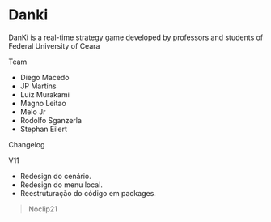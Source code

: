 Danki
=====

DanKi is a real-time strategy game developed by professors and students of Federal University of Ceara


Team

- Diego Macedo
- JP Martins
- Luiz Murakami
- Magno Leitao
- Melo Jr
- Rodolfo Sganzerla
- Stephan Eilert


Changelog

V11

- Redesign do cenário.
- Redesign do menu local. 
- Reestruturação do código em packages.

> Noclip21
